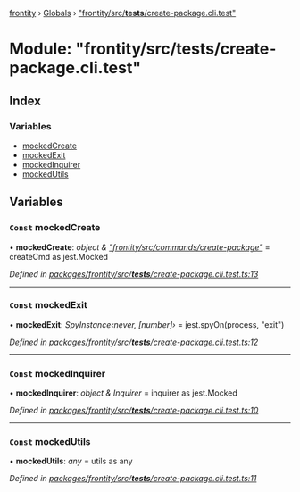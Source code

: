 [frontity](../README.md) › [Globals](../globals.md) › ["frontity/src/__tests__/create-package.cli.test"](_frontity_src___tests___create_package_cli_test_.md)

# Module: "frontity/src/__tests__/create-package.cli.test"

## Index

### Variables

* [mockedCreate](_frontity_src___tests___create_package_cli_test_.md#const-mockedcreate)
* [mockedExit](_frontity_src___tests___create_package_cli_test_.md#const-mockedexit)
* [mockedInquirer](_frontity_src___tests___create_package_cli_test_.md#const-mockedinquirer)
* [mockedUtils](_frontity_src___tests___create_package_cli_test_.md#const-mockedutils)

## Variables

### `Const` mockedCreate

• **mockedCreate**: *object & ["frontity/src/commands/create-package"](_frontity_src_commands_create_package_.md)* = createCmd as jest.Mocked<typeof createCmd>

*Defined in [packages/frontity/src/__tests__/create-package.cli.test.ts:13](https://github.com/frontity/frontity/blob/eb6bfe49/packages/frontity/src/__tests__/create-package.cli.test.ts#L13)*

___

### `Const` mockedExit

• **mockedExit**: *SpyInstance‹never, [number]›* = jest.spyOn(process, "exit")

*Defined in [packages/frontity/src/__tests__/create-package.cli.test.ts:12](https://github.com/frontity/frontity/blob/eb6bfe49/packages/frontity/src/__tests__/create-package.cli.test.ts#L12)*

___

### `Const` mockedInquirer

• **mockedInquirer**: *object & Inquirer* = inquirer as jest.Mocked<typeof inquirer>

*Defined in [packages/frontity/src/__tests__/create-package.cli.test.ts:10](https://github.com/frontity/frontity/blob/eb6bfe49/packages/frontity/src/__tests__/create-package.cli.test.ts#L10)*

___

### `Const` mockedUtils

• **mockedUtils**: *any* = utils as any

*Defined in [packages/frontity/src/__tests__/create-package.cli.test.ts:11](https://github.com/frontity/frontity/blob/eb6bfe49/packages/frontity/src/__tests__/create-package.cli.test.ts#L11)*
